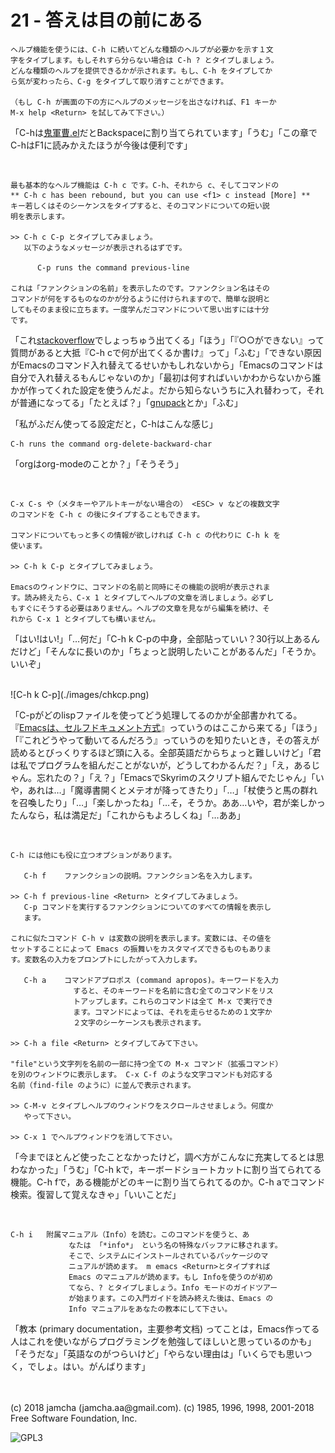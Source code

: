 

# 21 - 答えは目の前にある

    ヘルプ機能を使うには、C-h に続いてどんな種類のヘルプが必要かを示す１文
    字をタイプします。もしそれすら分らない場合は C-h ? とタイプしましょう。
    どんな種類のヘルプを提供できるかが示されます。もし、C-h をタイプしてか
    ら気が変わったら、C-g をタイプして取り消すことができます。
    
    （もし C-h が画面の下の方にヘルプのメッセージを出さなければ、F1 キーか
    M-x help <Return> を試してみて下さい。）

「C-hは[鬼軍曹.el](https://github.com/k1LoW/emacs-drill-instructor/wiki)だとBackspaceに割り当てられています」「うむ」「この章でC-hはF1に読みかえたほうが今後は便利です」  

<br>  

    最も基本的なヘルプ機能は C-h c です。C-h、それから c、そしてコマンドの
    ** C-h c has been rebound, but you can use <f1> c instead [More] **
    キー若しくはそのシーケンスをタイプすると、そのコマンドについての短い説
    明を表示します。
    
    >> C-h c C-p とタイプしてみましょう。
       以下のようなメッセージが表示されるはずです。
    
          C-p runs the command previous-line
    
    これは「ファンクションの名前」を表示したのです。ファンクション名はその
    コマンドが何をするものなのかが分るように付けられますので、簡単な説明と
    してもそのまま役に立ちます。一度学んだコマンドについて思い出すには十分
    です。

「これ[stackoverflow](https://stackoverflow.com/)でしょっちゅう出てくる」「ほう」「『○○ができない』って質問があると大抵『C-h cで何が出てくるか書け』って」「ふむ」「できない原因がEmacsのコマンド入れ替えてるせいかもしれないから」「Emacsのコマンドは自分で入れ替えるもんじゃないのか」「最初は何すればいいかわからないから誰かが作ってくれた設定を使うんだよ。だから知らないうちに入れ替わって，それが普通になってる」「たとえば？」「[gnupack](https://ja.osdn.net/projects/gnupack/)とか」「ふむ」  

「私がふだん使ってる設定だと，C-hはこんな感じ」  

    C-h runs the command org-delete-backward-char  

「orgはorg-modeのことか？」「そうそう」  

<br>  

    C-x C-s や（メタキーやアルトキーがない場合の） <ESC> v などの複数文字
    のコマンドを C-h c の後にタイプすることもできます。
    
    コマンドについてもっと多くの情報が欲しければ C-h c の代わりに C-h k を
    使います。
    
    >> C-h k C-p とタイプしてみましょう。
    
    Emacsのウィンドウに、コマンドの名前と同時にその機能の説明が表示されま
    す。読み終えたら、C-x 1 とタイプしてヘルプの文章を消しましょう。必ずし
    もすぐにそうする必要はありません。ヘルプの文章を見ながら編集を続け、そ
    れから C-x 1 とタイプしても構いません。

「はい!はい!」「…何だ」「C-h k C-pの中身，全部貼っていい？30行以上あるんだけど」「そんなに長いのか」「ちょっと説明したいことがあるんだ」「そうか。いいぞ」  

<br>  
![C-h k C-p](./images/chkcp.png)  

「C-pがどのlispファイルを使ってどう処理してるのかが全部書かれてる。『[Emacsは、セルフドキュメント方式](https://ayatakesi.github.io/emacs/26.1/html/Intro.html#Intro)』っていうのはここから来てる」「ほう」「『これどうやって動いてるんだろう』っていうのを知りたいとき，その答えが読めるとびっくりするほど頭に入る。全部英語だからちょっと難しいけど」「君は私でプログラムを組んだことがないが，どうしてわかるんだ？」「え，あるじゃん。忘れたの？」「え？」「EmacsでSkyrimのスクリプト組んでたじゃん」「いや，あれは…」「魔導書開くとメテオが降ってきたり」「…」「杖使うと馬の群れを召喚したり」「…」「楽しかったね」「…そ，そうか。ああ…いや，君が楽しかったんなら，私は満足だ」「これからもよろしくね」「…ああ」  

<br>  

    C-h には他にも役に立つオプションがあります。
    
       C-h f	ファンクションの説明。ファンクション名を入力します。
    
    >> C-h f previous-line <Return> とタイプしてみましょう。
       C-p コマンドを実行するファンクションについてのすべての情報を表示し
       ます。
    
    これに似たコマンド C-h v は変数の説明を表示します。変数には、その値を
    セットすることによって Emacs の振舞いをカスタマイズできるものもありま
    す。変数名の入力をプロンプトにしたがって入力します。
    
       C-h a	コマンドアプロポス (command apropos)。キーワードを入力
                  すると、そのキーワードを名前に含む全てのコマンドをリス
                  トアップします。これらのコマンドは全て M-x で実行でき
                  ます。コマンドによっては、それを走らせるための１文字か
                  ２文字のシーケーンスも表示されます。
    
    >> C-h a file <Return> とタイプしてみて下さい。
    
    "file"という文字列を名前の一部に持つ全ての M-x コマンド（拡張コマンド）
    を別のウィンドウに表示します。 C-x C-f のような文字コマンドも対応する
    名前（find-file のように）に並んで表示されます。
    
    >> C-M-v とタイプしヘルプのウィンドウをスクロールさせましょう。何度か
       やって下さい。
    
    >> C-x 1 でヘルプウィンドウを消して下さい。

「今までほとんど使ったことなかったけど，調べ方がこんなに充実してるとは思わなかった」「うむ」「C-h kで，キーボードショートカットに割り当てられてる機能。C-h fで，ある機能がどのキーに割り当てられてるのか。C-h aでコマンド検索。復習して覚えなきゃ」「いいことだ」  

<br>  

    C-h i	附属マニュアル（Info）を読む。このコマンドを使うと、あ
                 なたは 「*info*」 という名の特殊なバッファに移されます。
                 そこで、システムにインストールされているパッケージのマ
                 ニュアルが読めます。 m emacs <Return>とタイプすれば
                 Emacs のマニュアルが読めます。もし Infoを使うのが初め
                 てなら、? とタイプしましょう。Info モードのガイドツアー
                 が始まります。この入門ガイドを読み終えた後は、Emacs の
                 Info マニュアルをあなたの教本にして下さい。

「教本 (primary documentation，主要参考文档) ってことは，Emacs作ってる人はこれを使いながらプログラミングを勉強してほしいと思っているのかも」「そうだな」「英語なのがつらいけど」「やらない理由は」「いくらでも思いつく，でしょ。はい。がんばります」  

<br>  
<br>  
(c) 2018 jamcha (jamcha.aa@gmail.com). (c) 1985, 1996, 1998, 2001-2018 Free Software Foundation, Inc.  

![GPL3](https://www.gnu.org/graphics/gplv3-88x31.png)  

